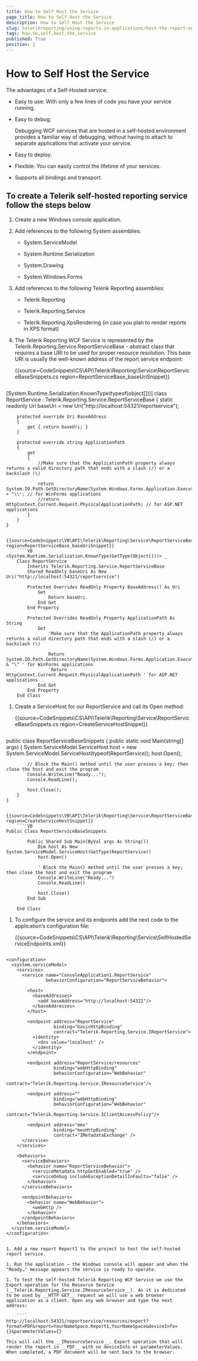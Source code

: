 ```yaml
---
title: How to Self Host the Service
page_title: How to Self Host the Service 
description: How to Self Host the Service
slug: telerikreporting/using-reports-in-applications/host-the-report-engine-remotely/telerik-reporting-wcf-service/how-to-self-host-the-service
tags: how,to,self,host,the,service
published: True
position: 2
---
```


# How to Self Host the Service

The advantages of a Self-Hosted service:

* Easy to use: With only a few lines of code you have your service running.

* Easy to debug: 

	Debugging WCF services that are hosted in a self-hosted environment provides a familiar way of debugging, without having to attach to separate applications that activate your service.

* Easy to deploy.

* Flexible: You can easily control the lifetime of your services.

* Supports all bindings and transport.

## To create a Telerik self-hosted reporting service follow the steps below

1. Create a new Windows console application.

1. Add references to the following System assemblies: 

   + System.ServiceModel

   + System.Runtime.Serialization

   + System.Drawing

   + System.Windows.Forms


1. Add references to the following Telerik Reporting assemblies: 

   + Telerik.Reporting

   + Telerik.Reporting.Service

   + Telerik.Reporting.XpsRendering (in case you plan to render reports in XPS format)

1. The Telerik Reporting WCF Service is represented by the Telerik.Reporting.Service.ReportServiceBase - abstract class that requires a base URI to be used for proper resource resolution. This base URI is usually the well-known address of the report service endpoint:

	{{source=CodeSnippets\CS\API\Telerik\Reporting\Service\ReportServiceBaseSnippets.cs region=ReportServiceBase_baseUriSnippet}}
	````C#
[System.Runtime.Serialization.KnownType(typeof(object[]))]
	class ReportService : Telerik.Reporting.Service.ReportServiceBase
	{
		static readonly Uri baseUri = new Uri("http://localhost:54321/reportservice");

		protected override Uri BaseAddress
		{
			get { return baseUri; }
		}

		protected override string ApplicationPath
		{
			get
			{
				//Make sure that the ApplicationPath property always returns a valid directory path that ends with a slash (/) or a backslash (\)

				return System.IO.Path.GetDirectoryName(System.Windows.Forms.Application.ExecutablePath) + "\\"; // for WinForms applications
				//return HttpContext.Current.Request.PhysicalApplicationPath; // for ASP.NET applications
			}
		}
	}
````
	{{source=CodeSnippets\VB\API\Telerik\Reporting\Service\ReportServiceBaseSnippets.vb region=ReportServiceBase_baseUriSnippet}}
	````VB
<System.Runtime.Serialization.KnownType(GetType(Object()))> _
	Class ReportService
		Inherits Telerik.Reporting.Service.ReportServiceBase
		Shared ReadOnly baseUri As New Uri("http://localhost:54321/reportservice")

		Protected Overrides ReadOnly Property BaseAddress() As Uri
			Get
				Return baseUri
			End Get
		End Property

		Protected Overrides ReadOnly Property ApplicationPath As String
			Get
				'Make sure that the ApplicationPath property always returns a valid directory path that ends with a slash (/) or a backslash (\)

				Return System.IO.Path.GetDirectoryName(System.Windows.Forms.Application.ExecutablePath) & "\" ' for WinForms applications
				'Return HttpContext.Current.Request.PhysicalApplicationPath ' for ASP.NET applications
			End Get
		End Property
	End Class
````

1. Create a ServiceHost for our ReportService and call its Open method:

	{{source=CodeSnippets\CS\API\Telerik\Reporting\Service\ReportServiceBaseSnippets.cs region=CreateServiceHostSnippet}}
	````C#
public class ReportServiceBaseSnippets
	{
		public static void Main(string[] args)
		{
			System.ServiceModel.ServiceHost host = new System.ServiceModel.ServiceHost(typeof(ReportService));
			host.Open();

			// Block the Main() method until the user presses a key; then close the host and exit the program
			Console.WriteLine("Ready...");
			Console.ReadLine();

			host.Close();
		}
	}
````
	{{source=CodeSnippets\VB\API\Telerik\Reporting\Service\ReportServiceBaseSnippets.vb region=CreateServiceHostSnippet}}
	````VB
Public Class ReportServiceBaseSnippets

		Public Shared Sub Main(ByVal args As String())
			Dim host As New System.ServiceModel.ServiceHost(GetType(ReportService))
			host.Open()

			' Block the Main() method until the user presses a key; then close the host and exit the program
			Console.WriteLine("Ready...")
			Console.ReadLine()

			host.Close()
		End Sub

	End Class
````

1. To configure the service and its endpoints add the next code to the application’s configuration file: 

	{{source=CodeSnippets\CS\API\Telerik\Reporting\Service\SelfHostedServiceEndpoints.xml}}
	````XML
<?xml version="1.0" encoding="utf-8" ?>
	<configuration>
	  <system.serviceModel>
		<services>
		  <service name="ConsoleApplication1.ReportService"
				   behaviorConfiguration="ReportServiceBehavior">

			<host>
			  <baseAddresses>
				<add baseAddress="http://localhost:54321"/>
			  </baseAddresses>
			</host>

			<endpoint address="ReportService"
					  binding="basicHttpBinding"
					  contract="Telerik.Reporting.Service.IReportService">
			  <identity>
				<dns value="localhost" />
			  </identity>
			</endpoint>

			<endpoint address="ReportService/resources"
					  binding="webHttpBinding"
					  behaviorConfiguration="WebBehavior"
					  contract="Telerik.Reporting.Service.IResourceService"/>

			<endpoint address=""
					  binding="webHttpBinding"
					  behaviorConfiguration="WebBehavior"
					  contract="Telerik.Reporting.Service.IClientAccessPolicy"/>

			<endpoint address="mex"
					  binding="mexHttpBinding"
					  contract="IMetadataExchange" />
		  </service>
		</services>

		<behaviors>
		  <serviceBehaviors>
			<behavior name="ReportServiceBehavior">
			  <serviceMetadata httpGetEnabled="true" />
			  <serviceDebug includeExceptionDetailInFaults="false" />
			</behavior>
		  </serviceBehaviors>

		  <endpointBehaviors>
			<behavior name="WebBehavior">
			  <webHttp />
			</behavior>
		  </endpointBehaviors>
		</behaviors>
	  </system.serviceModel>
	</configuration>
````

1. Add a new report Report1 to the project to test the self-hosted report service. 

1. Run the application – the Windows console will appear and when the "Ready…" message appears the service is ready to operate. 

1. To test the self-hosted Telerik Reporting WCF Service we use the Export operation for the Resource Service (__Telerik.Reporting.Service.IResourceService__). As it is dedicated to be used by __HTTP GET__ request we will use a web browser application as a client. Open any web browser and type the next address: 
    
	````
http://localhost:54321/reportservice/resources/export?format=PDF&report=YourNameSpace.Report1,YourNameSpace&deviceInfo={}&parameterValues={}
````

    This will call the __IResourceService__. Export operation that will render the report in __PDF__ with no deviceInfo or parameterValues. When completed, a PDF document will be sent back to the browser. 
